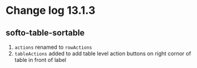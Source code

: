 # Change log 13.1.3
## softo-table-sortable
1. `actions` renamed to `rowActions`
2. `tableActions` added to add table level action buttons on right cornor of table in front of label